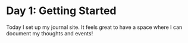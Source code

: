 # Day 1: Getting Started
Today I set up my journal site. It feels great to have a space where I can document my thoughts and events!
